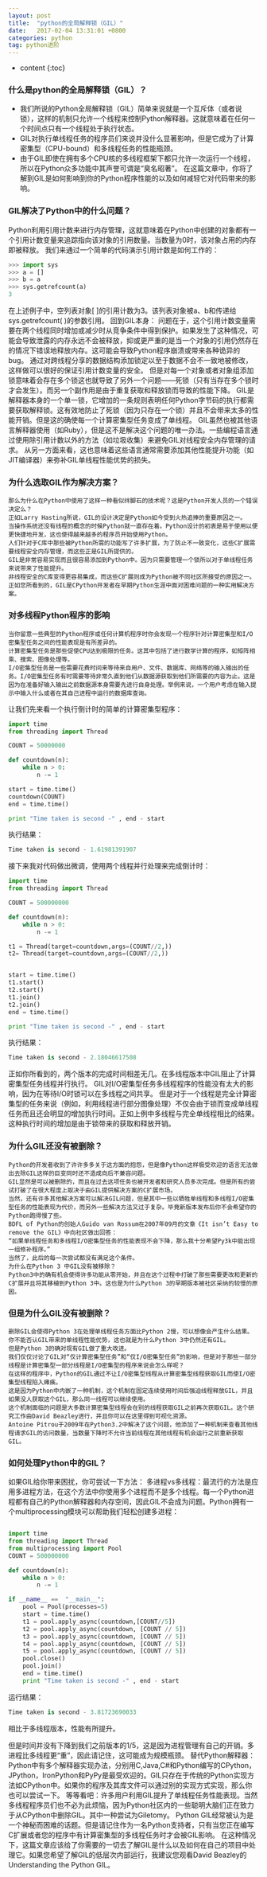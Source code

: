```yaml
---
layout: post
title:  "python的全局解释锁（GIL）"
date:   2017-02-04 13:31:01 +0800
categories: python
tag: python进阶
---
```


* content
{:toc}

### 什么是python的全局解释锁（GIL）？

- 我们所说的Python全局解释锁（GIL）简单来说就是一个互斥体（或者说锁），这样的机制只允许一个线程来控制Python解释器。这就意味着在任何一个时间点只有一个线程处于执行状态。
- GIL对执行单线程任务的程序员们来说并没什么显著影响，但是它成为了计算密集型（CPU-bound）和多线程任务的性能瓶颈。
- 由于GIL即使在拥有多个CPU核的多线程框架下都只允许一次运行一个线程，所以在Python众多功能中其声誉可谓是“臭名昭著”。
在这篇文章中，你将了解到GIL是如何影响到你的Python程序性能的以及如何减轻它对代码带来的影响。

### GIL解决了Python中的什么问题？

Python利用引用计数来进行内存管理，这就意味着在Python中创建的对象都有一个引用计数变量来追踪指向该对象的引用数量。当数量为0时，该对象占用的内存即被释放。
我们来通过一个简单的代码演示引用计数是如何工作的：
```python
>>> import sys
>>> a = []
>>> b = a
>>> sys.getrefcount(a)
3
```
在上述例子中，空列表对象[ ]的引用计数为3。该列表对象被a、b和传递给sys.getrefcount( )的参数引用。
回到GIL本身：
	问题在于，这个引用计数变量需要在两个线程同时增加或减少时从竞争条件中得到保护。如果发生了这种情况，可能会导致泄露的内存永远不会被释放，抑或更严重的是当一个对象的引用仍然存在的情况下错误地释放内存。这可能会导致Python程序崩溃或带来各种诡异的bug。
	通过对跨线程分享的数据结构添加锁定以至于数据不会不一致地被修改，这样做可以很好的保证引用计数变量的安全。
	但是对每一个对象或者对象组添加锁意味着会存在多个锁这也就导致了另外一个问题——死锁（只有当存在多个锁时才会发生）。而另一个副作用是由于重复获取和释放锁而导致的性能下降。
	GIL是解释器本身的一个单一锁，它增加的一条规则表明任何Python字节码的执行都需要获取解释锁。这有效地防止了死锁（因为只存在一个锁）并且不会带来太多的性能开销。但是这的确使每一个计算密集型任务变成了单线程。
	GIL虽然也被其他语言解释器使用（如Ruby），但是这不是解决这个问题的唯一办法。一些编程语言通过使用除引用计数以外的方法（如垃圾收集）来避免GIL对线程安全内存管理的请求。
	从另一方面来看，这也意味着这些语言通常需要添加其他性能提升功能（如JIT编译器）来弥补GIL单线程性能优势的损失。

### 为什么选取GIL作为解决方案？
	那么为什么在Python中使用了这样一种看似绊脚石的技术呢？这是Python开发人员的一个错误决定么？
	正如Larry Hasting所说，GIL的设计决定是Python如今受到火热追捧的重要原因之一。
	当操作系统还没有线程的概念的时候Python就一直存在着。Python设计的初衷是易于使用以便更快捷地开发，这也使得越来越多的程序员开始使用Python。
	人们针对于C库中那些被Python所需的功能写了许多扩展，为了防止不一致变化，这些C扩展需要线程安全内存管理，而这些正是GIL所提供的。
	GIL是非常容易实现而且很容易添加到Python中。因为只需要管理一个锁所以对于单线程任务来说带来了性能提升。
	非线程安全的C库变得更容易集成，而这些C扩展则成为Python被不同社区所接受的原因之一。
	正如您所看到的，GIL是CPython开发者在早期Python生涯中面对困难问题的一种实用解决方案。

### 对多线程Python程序的影响

	当你留意一些典型的Python程序或任何计算机程序时你会发现一个程序针对计算密集型和I/O密集型任务之间的性能表现是有所差异的。
	计算密集型任务是那些促使CPU达到极限的任务。这其中包括了进行数学计算的程序，如矩阵相乘、搜索、图像处理等。
	I/O密集型任务是一些需要花费时间来等待来自用户、文件、数据库、网络等的输入输出的任务。I/O密集型任务有时需要等待非常久直到他们从数据源获取到他们所需要的内容为止。这是因为在准备好输入输出之前数据源本身需要先进行自身处理。举例来说，一个用户考虑在输入提示中输入什么或者在其自己进程中运行的数据库查询。

 让我们先来看一个执行倒计时的简单的计算密集型程序：
```python
import time
from threading import Thread

COUNT = 50000000

def countdown(n):
    while n > 0:
        n -= 1

start = time.time()
countdown(COUNT)
end = time.time()

print "Time taken is second -" , end - start
```
执行结果：
```python
Time taken is second - 1.61981391907
```

接下来我对代码做出微调，使用两个线程并行处理来完成倒计时：
```python
import time
from threading import Thread

COUNT = 500000000

def countdown(n):
    while n > 0:
        n -= 1

t1 = Thread(target=countdown,args=(COUNT//2,))
t2= Thread(target=countdown,args=(COUNT//2,))


start = time.time()
t1.start()
t2.start()
t1.join()
t2.join()
end = time.time()

print "Time taken is second -" , end - start
```
执行结果：
```python
Time taken is second - 2.18046617508
```
正如你所看到的，两个版本的完成时间相差无几。在多线程版本中GIL阻止了计算密集型任务线程并行执行。
GIL对I/O密集型任务多线程程序的性能没有太大的影响，因为在等待I/O时锁可以在多线程之间共享。
但是对于一个线程是完全计算密集型的任务来说（例如，利用线程进行部分图像处理）不仅会由于锁而变成单线程任务而且还会明显的增加执行时间。正如上例中多线程与完全单线程相比的结果。
这种执行时间的增加是由于锁带来的获取和释放开销。

### 为什么GIL还没有被删除？

	Python的开发者收到了许许多多关于这方面的抱怨，但是像Python这样极受欢迎的语言无法做出去除GIL这样的巨变同时还不造成向后不兼容问题。
	GIL显然是可以被删除的，而且在过去这项任务也被开发者和研究人员多次完成。但是所有的尝试打破了在很大程度上取决于由GIL提供解决方案的C扩展市场。
	当然，还有许多其他解决方案可以解决GIL问题，但是其中一些以牺牲单线程和多线程I/O密集型任务的性能表现为代价，而另外一些解决方法又过于复杂。毕竟新版本发布后你不会希望你的Python跑得慢了些。
	BDFL of Python的创始人Guido van Rossum在2007年09月的文章《It isn’t Easy to remove the GIL》中向社区做出回答：
	“如果单线程任务和多线程I/O密集型任务的性能表现不会下降，那么我十分希望Py3k中能出现一组修补程序。”
	当然了，此后的每一次尝试都没有满足这个条件。
	为什么在Python 3 中GIL没有被移除？
	Python3中的确有机会使得许多功能从零开始，并且在这个过程中打破了那些需要更改和更新的C扩展并且将其移植到Python 3中。这也是为什么Python 3的早期版本被社区采纳的较慢的原因。

### 但是为什么GIL没有被删除？
	删除GIL会使得Python 3在处理单线程任务方面比Python 2慢，可以想像会产生什么结果。你不能否认GIL带来的单线程性能优势，这也就是为什么Python 3中仍然还有GIL。
	但是Python 3的确对现有GIL做了重大改进。
	我们仅仅讨论了GIL对“仅计算密集型任务”和“仅I/O密集型任务”的影响，但是对于那些一部分线程是计算密集型一部分线程是I/O密集型的程序来说会怎么样呢？
	在这样的程序中，Python的GIL通过不让I/O密集型线程从计算密集型线程获取GIL而使I/O密集型线程陷入瘫痪。
	这是因为Python中内嵌了一种机制，这个机制在固定连续使用时间后强迫线程释放GIL，并且如果没人获取这个GIL，那么同一线程可以继续使用。
	这个机制面临的问题是大多数计算密集型线程会在别的线程获取GIL之前再次获取GIL。这个研究工作由David Beazley进行，并且你可以在这里得到可视化资源。
	Antoine Pitrou于2009年在Python3.2中解决了这个问题，他添加了一种机制来查看其他线程请求GIL的访问数量，当数量下降时不允许当前线程在其他线程有机会运行之前重新获取GIL。

### 如何处理Python中的GIL？

如果GIL给你带来困扰，你可尝试一下方法：
多进程vs多线程：最流行的方法是应用多进程方法，在这个方法中你使用多个进程而不是多个线程。每一个Python进程都有自己的Python解释器和内存空间，因此GIL不会成为问题。Python拥有一个multiprocessing模块可以帮助我们轻松创建多进程：

```python

import time
from threading import Thread
from multiprocessing import Pool
COUNT = 500000000

def countdown(n):
    while n > 0:
        n -= 1

if __name__ ==  "__main__":
    pool = Pool(processes=5)
    start = time.time()
    t1 = pool.apply_async(countdown,[COUNT//5])
    t2 = pool.apply_async(countdown, [COUNT // 5])
    t3 = pool.apply_async(countdown, [COUNT // 5])
    t4 = pool.apply_async(countdown, [COUNT // 5])
    t5 = pool.apply_async(countdown, [COUNT // 5])
    pool.close()
    pool.join()
    end = time.time()
    print "Time taken is second -" , end - start
```
运行结果：
```python
Time taken is second - 3.81723690033
```
相比于多线程版本，性能有所提升。

但是时间并没有下降到我们之前版本的1/5，这是因为进程管理有自己的开销。多进程比多线程更“重”，因此请记住，这可能成为规模瓶颈。
替代Python解释器：Python中有多个解释器实现办法，分别用C,Java,C#和Python编写的CPython，JPython，IronPython和PyPy是最受欢迎的。GIL只存在于传统的Python实现方法如CPython中。如果你的程序及其库文件可以通过别的实现方式实现，那么你也可以尝试一下。
等等看吧：许多用户利用GIL提升了单线程任务性能表现。当然多线程程序员们也不必为此烦恼，因为Python社区内的一些聪明大脑们正在致力于从CPython中删除GIL。其中一种尝试为Giletomy。
Python GIL经常被认为是一个神秘而困难的话题。但是请记住作为一名Python支持者，只有当您正在编写C扩展或者您的程序中有计算密集型的多线程任务时才会被GIL影响。
在这种情况下，这篇文章应该给了你需要的一切去了解GIL是什么以及如何在自己的项目中处理它。如果您希望了解GIL的低层次内部运行，我建议您观看David Beazley的Understanding the Python GIL。